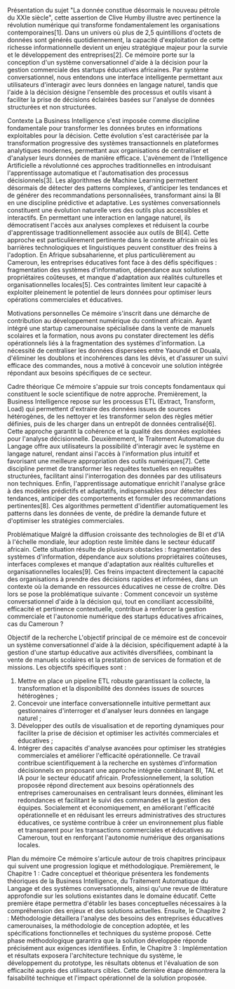 Présentation du sujet
"La donnée constitue désormais le nouveau pétrole du XXIe siècle", cette assertion de Clive Humby illustre avec pertinence la révolution numérique qui transforme fondamentalement les organisations contemporaines[1]. Dans un univers où plus de 2,5 quintillions d'octets de données sont générés quotidiennement, la capacité d'exploitation de cette richesse informationnelle devient un enjeu stratégique majeur pour la survie et le développement des entreprises[2]. Ce mémoire porte sur la conception d'un système conversationnel d'aide à la décision pour la gestion commerciale des startups éducatives africaines. Par système conversationnel, nous entendons une interface intelligente permettant aux utilisateurs d'interagir avec leurs données en langage naturel, tandis que l'aide à la décision désigne l'ensemble des processus et outils visant à faciliter la prise de décisions éclairées basées sur l'analyse de données structurées et non structurées.

Contexte
La Business Intelligence s'est imposée comme discipline fondamentale pour transformer les données brutes en informations exploitables pour la décision. Cette évolution s'est caractérisée par la transformation progressive des systèmes transactionnels en plateformes analytiques modernes, permettant aux organisations de centraliser et d'analyser leurs données de manière efficace. L'avènement de l'Intelligence Artificielle a révolutionné ces approches traditionnelles en introduisant l'apprentissage automatique et l'automatisation des processus décisionnels[3]. Les algorithmes de Machine Learning permettent désormais de détecter des patterns complexes, d'anticiper les tendances et de générer des recommandations personnalisées, transformant ainsi la BI en une discipline prédictive et adaptative. Les systèmes conversationnels constituent une évolution naturelle vers des outils plus accessibles et interactifs. En permettant une interaction en langage naturel, ils démocratisent l'accès aux analyses complexes et réduisent la courbe d'apprentissage traditionnellement associée aux outils de BI[4]. Cette approche est particulièrement pertinente dans le contexte africain où les barrières technologiques et linguistiques peuvent constituer des freins à l'adoption. En Afrique subsaharienne, et plus particulièrement au Cameroun, les entreprises éducatives font face à des défis spécifiques : fragmentation des systèmes d'information, dépendance aux solutions propriétaires coûteuses, et manque d'adaptation aux réalités culturelles et organisationnelles locales[5]. Ces contraintes limitent leur capacité à exploiter pleinement le potentiel de leurs données pour optimiser leurs opérations commerciales et éducatives.

Motivations personnelles
Ce mémoire s'inscrit dans une démarche de contribution au développement numérique du continent africain. Ayant intégré une startup camerounaise spécialisée dans la vente de manuels scolaires et la formation, nous avons pu constater directement les défis opérationnels liés à la fragmentation des systèmes d'information. La nécessité de centraliser les données dispersées entre Yaoundé et Douala, d'éliminer les doublons et incohérences dans les dévis, et d'assurer un suivi efficace des commandes, nous a motivé à concevoir une solution intégrée répondant aux besoins spécifiques de ce secteur.

Cadre théorique
Ce mémoire s'appuie sur trois concepts fondamentaux qui constituent le socle scientifique de notre approche. Premièrement, la Business Intelligence repose sur les processus ETL (Extract, Transform, Load) qui permettent d'extraire des données issues de sources hétérogènes, de les nettoyer et les transformer selon des règles métier définies, puis de les charger dans un entrepôt de données centralisé[6]. Cette approche garantit la cohérence et la qualité des données exploitées pour l'analyse décisionnelle. Deuxièmement, le Traitement Automatique du Langage offre aux utilisateurs la possibilité d'interagir avec le système en langage naturel, rendant ainsi l'accès à l'information plus intuitif et favorisant une meilleure appropriation des outils numériques[7]. Cette discipline permet de transformer les requêtes textuelles en requêtes structurées, facilitant ainsi l'interrogation des données par des utilisateurs non techniques. Enfin, l'apprentissage automatique enrichit l'analyse grâce à des modèles prédictifs et adaptatifs, indispensables pour détecter des tendances, anticiper des comportements et formuler des recommandations pertinentes[8]. Ces algorithmes permettent d'identifier automatiquement les patterns dans les données de vente, de prédire la demande future et d'optimiser les stratégies commerciales.

Problématique
Malgré la diffusion croissante des technologies de BI et d'IA à l'échelle mondiale, leur adoption reste limitée dans le secteur éducatif africain. Cette situation résulte de plusieurs obstacles : fragmentation des systèmes d'information, dépendance aux solutions propriétaires coûteuses, interfaces complexes et manque d'adaptation aux réalités culturelles et organisationnelles locales[9]. Ces freins impactent directement la capacité des organisations à prendre des décisions rapides et informées, dans un contexte où la demande en ressources éducatives ne cesse de croître. Dès lors se pose la problématique suivante : Comment concevoir un système conversationnel d'aide à la décision qui, tout en conciliant accessibilité, efficacité et pertinence contextuelle, contribue à renforcer la gestion commerciale et l'autonomie numérique des startups éducatives africaines, cas du Cameroun ?


Objectif de la recherche
L'objectif principal de ce mémoire est de concevoir un système conversationnel d'aide à la décision, spécifiquement adapté à la gestion d'une startup éducative aux activités diversifiées, combinant la vente de manuels scolaires et la prestation de services de formation et de missions. Les objectifs spécifiques sont :
1.	Mettre en place un pipeline ETL robuste garantissant la collecte, la transformation et la disponibilité des données issues de sources hétérogènes ;
2.	Concevoir une interface conversationnelle intuitive permettant aux gestionnaires d'interroger et d'analyser leurs données en langage naturel ;
3.	Développer des outils de visualisation et de reporting dynamiques pour faciliter la prise de décision et optimiser les activités commerciales et éducatives ;
4.	Intégrer des capacités d'analyse avancées pour optimiser les stratégies commerciales et améliorer l'efficacité opérationnelle.
Ce travail contribue scientifiquement à la recherche en systèmes d'information décisionnels en proposant une approche intégrée combinant BI, TAL et IA pour le secteur éducatif africain. Professionnellement, la solution proposée répond directement aux besoins opérationnels des entreprises camerounaises en centralisant leurs données, éliminant les redondances et facilitant le suivi des commandes et la gestion des équipes. Socialement et économiquement, en améliorant l'efficacité opérationnelle et en réduisant les erreurs administratives des structures éducatives, ce système contribue à créer un environnement plus fiable et transparent pour les transactions commerciales et éducatives au Cameroun, tout en renforçant l'autonomie numérique des organisations locales.



Plan du mémoire
Ce mémoire s'articule autour de trois chapitres principaux qui suivent une progression logique et méthodologique. Premièrement, le Chapitre 1 : Cadre conceptuel et théorique présentera les fondements théoriques de la Business Intelligence, du Traitement Automatique du Langage et des systèmes conversationnels, ainsi qu'une revue de littérature approfondie sur les solutions existantes dans le domaine éducatif. Cette première étape permettra d'établir les bases conceptuelles nécessaires à la compréhension des enjeux et des solutions actuelles. Ensuite, le Chapitre 2 : Méthodologie détaillera l'analyse des besoins des entreprises éducatives camerounaises, la méthodologie de conception adoptée, et les spécifications fonctionnelles et techniques du système proposé. Cette phase méthodologique garantira que la solution développée réponde précisément aux exigences identifiées. Enfin, le Chapitre 3 : Implémentation et résultats exposera l'architecture technique du système, le développement du prototype, les résultats obtenus et l'évaluation de son efficacité auprès des utilisateurs cibles. Cette dernière étape démontrera la faisabilité technique et l'impact opérationnel de la solution proposée.


